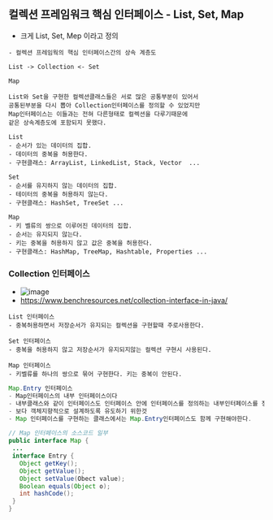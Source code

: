## 컬렉션 프레임워크 핵심 인터페이스 - List, Set, Map
  - 크게 List, Set, Mep 이라고 정의
  ```
  - 컬렉션 프레임웍의 핵심 인터페이스간의 상속 계층도
  
  List -> Collection <- Set
  
  Map
  
  List와 Set을 구현한 컬렉션클래스들은 서로 많은 공통부분이 있어서
  공통된부분을 다시 뽑아 Collection인터페이스를 정의할 수 있었지만
  Map인터페이스는 이들과는 전혀 다른형태로 컬렉션을 다루기때문에
  같은 상속계층도에 포함되지 못했다.
  ```
  
  ```
  List 
  - 순서가 있는 데이터의 집합.
  - 데이터의 중복을 허용한다.
  - 구현클래스: ArrayList, LinkedList, Stack, Vector  ...
  ```
  ```
  Set
  - 순서를 유지하지 않는 데이터의 집합.
  - 테이터의 중복을 허용하지 않는다.
  - 구현클래스: HashSet, TreeSet ...
  ```
  ```
  Map
  - 키 벨류의 쌍으로 이루어진 데이터의 집합.
  - 순서는 유지되지 않는다.
  - 키는 중복을 허용하지 않고 값은 중복을 허용한다.
  - 구현클래스: HashMap, TreeMap, Hashtable, Properties ...
  ```
  
  ### Collection 인터페이스
   - ![image](https://user-images.githubusercontent.com/95848796/199273657-359e5d01-cf0d-46f6-8d85-8ec299c228ea.png)
   - https://www.benchresources.net/collection-interface-in-java/
   ```
   List 인터페이스
   - 중복허용하면서 저장순서가 유지되는 컬렉션을 구현할때 주로사용한다.
   ```
   ```
   Set 인터페이스
   - 중복을 허용하지 않고 저장순서가 유지되지않는 컬렉션 구현시 사용된다.
   ```
   ```
   Map 인터페이스
   - 키벨류를 하나의 쌍으로 묶어 구현한다. 키는 중복이 안된다.
   ```
   ```java
   Map.Entry 인터페이스
   - Map인터페이스의 내부 인터페이스이다
   - 내부클래스와 같이 인터페이스도 인터페이스 안에 인터페이스를 정의하는 내부인터페이스를 정의하는것이 가능하다.
   - 보다 객체지향적으로 설계하도록 유도하기 위한것
   - Map 인터페이스를 구현하는 클래스에서는 Map.Entry인터페이스도 함께 구현해야한다.
   
   // Map 인터페이스의 소스코드 일부
   public interface Map {
    ...
    interface Entry {
      Object getKey();
      Object getValue();
      Object setValue(Obect value);
      Boolean equals(Object o);
      int hashCode();
    }
  }
  ```

